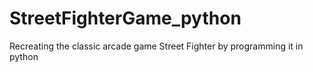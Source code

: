 # StreetFighterGame_python
Recreating the classic arcade game Street Fighter by programming it in python
